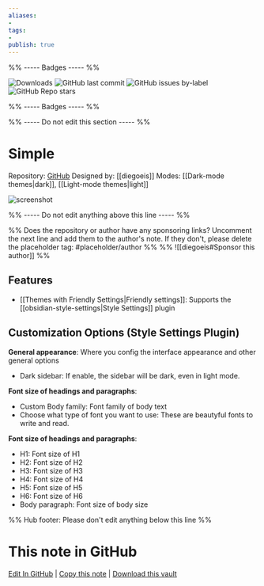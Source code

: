 ```yaml
---
aliases:
- 
tags: 
- 
publish: true
---
```


%% ----- Badges ----- %%

![Downloads](https://img.shields.io/badge/downloads-14539-573E7A?style=for-the-badge&logo=)
![GitHub last commit](https://img.shields.io/github/last-commit/diegoeis/simple-obsidian?color=573E7A&label=last%20update&logo=github&style=for-the-badge)
![GitHub issues by-label](https://img.shields.io/github/issues/diegoeis/simple-obsidian/help%20wanted?color=573E7A&logo=github&style=for-the-badge) 
![GitHub Repo stars](https://img.shields.io/github/stars/diegoeis/simple-obsidian?color=573E7A&logo=github&style=for-the-badge)

%% ----- Badges ----- %%

%% ----- Do not edit this section ----- %%

# Simple

Repository: [GitHub](https://github.com/diegoeis/simple-obsidian)
Designed by: [[diegoeis]]
Modes: [[Dark-mode themes|dark]], [[Light-mode themes|light]]



![screenshot](https://github.com/diegoeis/simple-obsidian/raw/HEAD/cover.png)

%% ----- Do not edit anything above this line ----- %% 

%% Does the repository or author have any sponsoring links? Uncomment the next line and add them to the author's note. If they don't, please delete the placeholder tag: #placeholder/author %%
%% ![[diegoeis#Sponsor this author]] %%


## Features

- [[Themes with Friendly Settings|Friendly settings]]: Supports the [[obsidian-style-settings|Style Settings]] plugin

## Customization Options (Style Settings Plugin) 

**General appearance**: Where you config the interface appearance and other general options
- Dark sidebar: If enable, the sidebar will be dark, even in light mode.

**Font size of headings and paragraphs**: 
- Custom Body family: Font family of body text
- Choose what type of font you want to use: These are beautyful fonts to write and read.

**Font size of headings and paragraphs**: 
- H1: Font size of H1
- H2: Font size of H2
- H3: Font size of H3
- H4: Font size of H4
- H5: Font size of H5
- H6: Font size of H6
- Body paragraph: Font size of body size


%% Hub footer: Please don't edit anything below this line %%

# This note in GitHub

<span class="git-footer">[Edit In GitHub](https://github.dev/obsidian-community/obsidian-hub/blob/main/02%20-%20Community%20Expansions/02.05%20All%20Community%20Expansions/Themes/Simple.md "git-hub-edit-note") | [Copy this note](https://raw.githubusercontent.com/obsidian-community/obsidian-hub/main/02%20-%20Community%20Expansions/02.05%20All%20Community%20Expansions/Themes/Simple.md "git-hub-copy-note") | [Download this vault](https://github.com/obsidian-community/obsidian-hub/archive/refs/heads/main.zip "git-hub-download-vault") </span>
